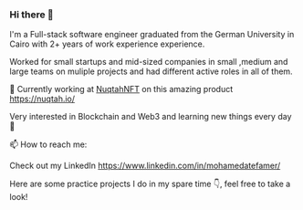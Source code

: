 ### Hi there 👋
I'm a Full-stack software engineer graduated from the German University in Cairo with 2+ years of work experience  experience.

Worked for small startups and mid-sized companies in small ,medium and large teams on muliple projects and had different active roles in all of them.

🔭 Currently working at [NuqtahNFT](https://github.com/nuqtah) on this amazing product https://nuqtah.io/

Very interested in Blockchain and Web3 and learning new things every day 🌱

📫 How to reach me:

Check out my LinkedIn https://www.linkedin.com/in/mohamedatefamer/


Here are some practice projects I do in my spare time 👇, feel free to take a look!

<!--
**MoAtefAmer/MoAtefAmer** is a ✨ _special_ ✨ repository because its `README.md` (this file) appears on your GitHub profile.

Here are some ideas to get you started:

- 🔭 I’m currently working on ...
- 🌱 I’m currently learning ...
- 👯 I’m looking to collaborate on ...
- 🤔 I’m looking for help with ...
- 💬 Ask me about ...
- 📫 How to reach me: ...
- 😄 Pronouns: ...
- ⚡ Fun fact: ...
-->

